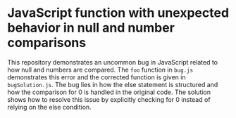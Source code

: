 # JavaScript function with unexpected behavior in null and number comparisons

This repository demonstrates an uncommon bug in JavaScript related to how null and numbers are compared. The `foo` function in `bug.js` demonstrates this error and the corrected function is given in `bugSolution.js`. The bug lies in how the else statement is structured and how the comparison for 0 is handled in the original code. The solution shows how to resolve this issue by explicitly checking for 0 instead of relying on the else condition. 